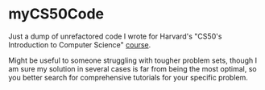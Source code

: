 # myCS50Code

Just a dump of unrefactored code I wrote for Harvard's "CS50's Introduction to Computer Science" [course](https://cs50.harvard.edu/).

Might be useful to someone struggling with tougher problem sets, though I am sure my solution in several cases is far from being the most optimal, so you better search for comprehensive tutorials for your specific problem.
